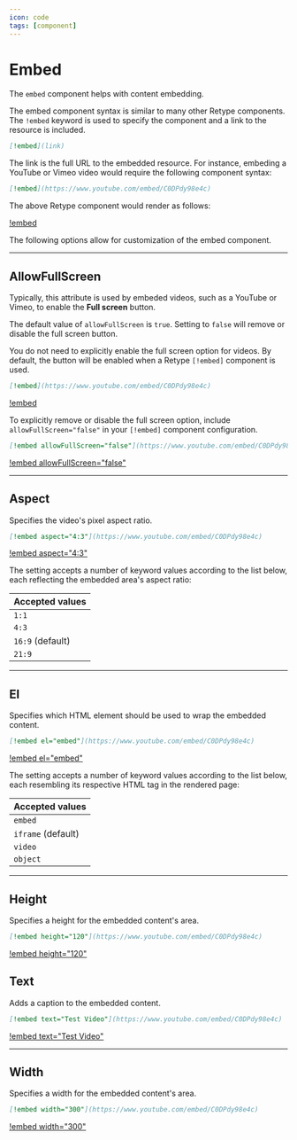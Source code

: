 ```yaml
---
icon: code
tags: [component]
---
```

# Embed

The `embed` component helps with content embedding.

The embed component syntax is similar to many other Retype components. The `!embed` keyword is used to specify the component and a link to the resource is included.

```md
[!embed](link)
```

The link is the full URL to the embedded resource. For instance, embeding a YouTube or Vimeo video would require the following component syntax:

```md
[!embed](https://www.youtube.com/embed/C0DPdy98e4c)
```

The above Retype component would render as follows:

[!embed](https://www.youtube.com/embed/C0DPdy98e4c)

The following options allow for customization of the embed component.

---

## AllowFullScreen

Typically, this attribute is used by embeded videos, such as a YouTube or Vimeo, to enable the **Full screen** button.

The default value of `allowFullScreen` is `true`. Setting to `false` will remove or disable the full screen button.

You do not need to explicitly enable the full screen option for videos. By default, the button will be enabled when a Retype `[!embed]` component is used.

```md
[!embed](https://www.youtube.com/embed/C0DPdy98e4c)
```

[!embed](https://www.youtube.com/embed/C0DPdy98e4c)

To explicitly remove or disable the full screen option, include `allowFullScreen="false"` in your `[!embed]` component configuration.

```md
[!embed allowFullScreen="false"](https://www.youtube.com/embed/C0DPdy98e4c)
```

[!embed allowFullScreen="false"](https://www.youtube.com/embed/C0DPdy98e4c)

---

## Aspect

Specifies the video's pixel aspect ratio.

```md
[!embed aspect="4:3"](https://www.youtube.com/embed/C0DPdy98e4c)
```

[!embed aspect="4:3"](https://www.youtube.com/embed/C0DPdy98e4c)

The setting accepts a number of keyword values according to the list below, each reflecting the embedded area's aspect ratio:

| Accepted values |
| --- |
| `1:1` |
| `4:3` |
| `16:9` (default) |
| `21:9` |

---

## El

Specifies which HTML element should be used to wrap the embedded content.

```md
[!embed el="embed"](https://www.youtube.com/embed/C0DPdy98e4c)
```

[!embed el="embed"](https://www.youtube.com/embed/C0DPdy98e4c)

The setting accepts a number of keyword values according to the list below, each resembling its respective HTML tag in the rendered page:

| Accepted values |
| --- |
| `embed` |
| `iframe` (default) |
| `video` |
| `object` |

---

## Height

Specifies a height for the embedded content's area.

```md
[!embed height="120"](https://www.youtube.com/embed/C0DPdy98e4c)
```

[!embed height="120"](https://www.youtube.com/embed/C0DPdy98e4c)

## Text

Adds a caption to the embedded content.

```md
[!embed text="Test Video"](https://www.youtube.com/embed/C0DPdy98e4c)
```

[!embed text="Test Video"](https://www.youtube.com/embed/C0DPdy98e4c)

---

## Width

Specifies a width for the embedded content's area.

```md
[!embed width="300"](https://www.youtube.com/embed/C0DPdy98e4c)
```

[!embed width="300"](https://www.youtube.com/embed/C0DPdy98e4c)
